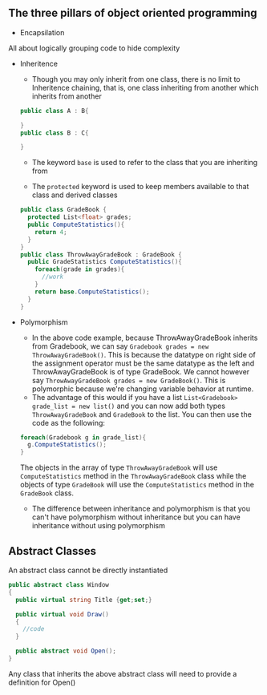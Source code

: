 ## The three pillars of object oriented programming

* Encapsilation

All about logically grouping code to hide complexity

* Inheritence

  * Though you may only inherit from one class, there is no limit to Inheritence chaining, that is, one class inheriting from another which inherits from another

  ```csharp
  public class A : B{

  }
  public class B : C{

  }
  ```

  * The keyword `base` is used to refer to the class that you are inheriting from

  * The `protected` keyword is used to keep members available to that class and derived classes

  ```cs
  public class GradeBook {
    protected List<float> grades;
    public ComputeStatistics(){
      return 4;
    }
  }
  public class ThrowAwayGradeBook : GradeBook {
    public GradeStatistics ComputeStatistics(){
      foreach(grade in grades){
        //work
      }
      return base.ComputeStatistics();
    }
  }
  ```

* Polymorphism
  * In the above code example, because ThrowAwayGradeBook inherits from Gradebook, we can say `Gradebook grades = new ThrowAwayGradeBook()`. This is because the datatype on right side of the assignment operator must be the same datatype as the left and ThrowAwayGradeBook is of type GradeBook. We cannot however say `ThrowAwayGradeBook grades = new GradeBook()`. This is polymorphic because we're changing variable behavior at runtime.
  * The advantage of this would if you have a list `List<Gradebook> grade_list = new list()` and you can now add both types `ThrowAwayGradeBook` and `GradeBook` to the list. You can then use the code as the following:

  ```cs
  foreach(Gradebook g in grade_list){
    g.ComputeStatistics();
  }
  ```

  The objects in the array of type `ThrowAwayGradeBook` will use `ComputeStatistics` method in the `ThrowAwayGradeBook` class while the objects of type `GradeBook` will use the `ComputeStatistics` method in the `GradeBook` class.

  * The difference between inheritance and polymorphism is that you can't have polymorphism without inheritance but you can have inheritance without using polymorphism

## Abstract Classes

An abstract class cannot be directly instantiated

```cs
public abstract class Window
{
  public virtual string Title {get;set;}

  public virtual void Draw()
  {
    //code
  }

  public abstract void Open();
}
```

Any class that inherits the above abstract class will need to provide a definition for Open()
